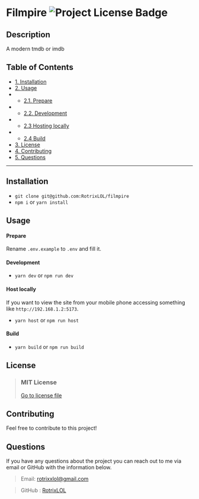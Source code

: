 
  # Filmpire  ![Project License Badge](https://img.shields.io/badge/license-MIT-brightgreen)

  ## Description

  A modern tmdb or imdb

  ## Table of Contents

  * [1. Installation](#installation)
  * [2. Usage](#usage)
  * * [2.1. Prepare](#prepare)
  * * [2.2. Development](#development)
  * * [2.3 Hosting locally](#host-locally)
  * * [2.4 Build](#build)
  * [3. License](#license)
  * [4. Contributing](#contributing)
  * [5. Questions](#questions)

  ***

  ## Installation

  * `git clone git@github.com:RotrixLOL/filmpire`
  * `npm i` or `yarn install`

  ## Usage

  #### Prepare
  Rename `.env.example` to `.env` and fill it.
  #### Development

  * `yarn dev` or `npm run dev`

  #### Host locally
  If you want to view the site from your mobile phone accessing something like `http://192.168.1.2:5173`.
  * `yarn host` or `npm run host`
  #### Build
  * `yarn build` or `npm run build`
  
  ## License
  
  
  > ### MIT License
  > 
  > [Go to license file](https://github.com/RotrixLOL/filmpire/blob/main/LICENSE)

  ## Contributing

  Feel free to contribute to this project!


  
  
  ## Questions

  If you have any questions about the project you can reach out to me via email or GitHub with the information below. 

  >Email: rotrixxlol@gmail.com 

  >GitHub : [RotrixLOL](https://github.com/RotrixLOL)
